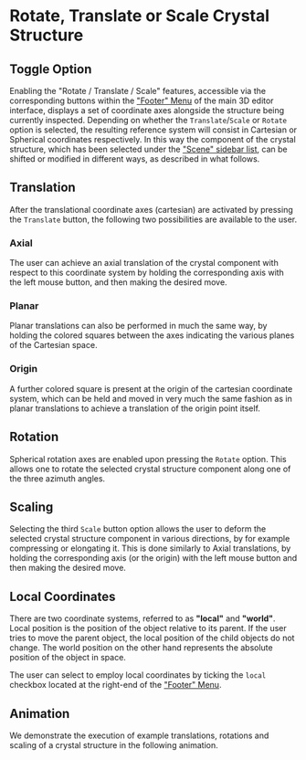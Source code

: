 # Rotate, Translate or Scale Crystal Structure

## Toggle Option

Enabling the "Rotate / Translate / Scale" features, accessible via the corresponding buttons within the ["Footer" Menu](../edit.md#2.-footer-menu) of the main 3D editor interface, displays a set of coordinate axes alongside the structure being currently inspected. Depending on whether the `Translate`/`Scale` or `Rotate` option is selected, the resulting reference system will consist in Cartesian or Spherical coordinates respectively. In this way the component of the crystal structure, which has been selected under the ["Scene" sidebar list](../edit.md#3.-scene), can be shifted or modified in different ways, as described in what follows.

## Translation

After the translational coordinate axes (cartesian) are activated by pressing the `Translate` button, the following two possibilities are available to the user.

### Axial 

The user can achieve an axial translation of the crystal component with respect to this coordinate system by holding the corresponding axis with the left mouse button, and then making the desired move. 

### Planar 

Planar translations can also be performed in much the same way, by holding the colored squares between the axes indicating the various planes of the Cartesian space.   

### Origin 

A further colored square is present at the origin of the cartesian coordinate system, which can be held and moved in very much the same fashion as in planar translations to achieve a translation of the origin point itself.

## Rotation

Spherical rotation axes are enabled upon pressing the `Rotate` option. This allows one to rotate the selected crystal structure component along one of the three azimuth angles. 

## Scaling

Selecting the third `Scale` button option allows the user to deform the selected crystal structure component in various directions, by for example compressing or elongating it. This is done similarly to Axial translations, by holding the corresponding axis (or the origin) with the left mouse button and then making the desired move.

## Local Coordinates

There are two coordinate systems, referred to as **"local"** and **"world"**. Local position is the position of the object relative to its parent. If the user tries to move the parent object, the local position of the child objects do not change. The world position on the other hand represents the absolute position of the object in space.

The user can select to employ local coordinates by ticking the `local` checkbox located at the right-end of the ["Footer" Menu](../edit.md#2.-footer-menu).

## Animation

We demonstrate the execution of example translations, rotations and scaling of a crystal structure in the following animation.

<img data-gifffer="/images/materials-designer/move-atoms.gif" />
